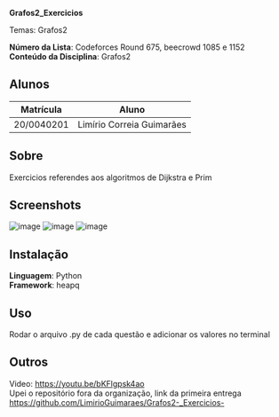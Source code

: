 **Grafos2_Exercicios** 

Temas: Grafos2

**Número da Lista**:  Codeforces Round 675, beecrowd 1085 e 1152<br>
**Conteúdo da Disciplina**: Grafos2<br>

## Alunos
|Matrícula | Aluno |
| -- | -- |
| 20/0040201  | Limírio Correia Guimarães |


## Sobre 
Exercicios referendes aos algoritmos de Dijkstra e Prim

## Screenshots
![image](https://github.com/LimirioGuimaraes/Grafos2-_Exercicios-/assets/80782534/7f09f494-af7c-4ca4-8f91-58a8764cdb24)
![image](https://github.com/LimirioGuimaraes/Grafos2-_Exercicios-/assets/80782534/02c05d6b-0502-44fe-8948-e699a266cd5e)
![image](https://github.com/LimirioGuimaraes/Grafos2-_Exercicios-/assets/80782534/6a8239f7-6700-479e-8191-d69b5dbbb1e2)

## Instalação 
**Linguagem**: Python<br>
**Framework**: heapq<br>

## Uso 
Rodar o arquivo .py de cada questão e adicionar os valores no terminal
## Outros 
Video: https://youtu.be/bKFlgpsk4ao<br>
Upei o repositório fora da organização, link da primeira entrega https://github.com/LimirioGuimaraes/Grafos2-_Exercicios-




